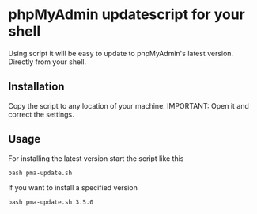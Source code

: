 # phpMyAdmin updatescript for your shell
Using script it will be easy to update to phpMyAdmin's latest version. Directly from your shell.

## Installation
Copy the script to any location of your machine. 
IMPORTANT: Open it and correct the settings.

## Usage
For installing the latest version start the script like this

    bash pma-update.sh
	
If you want to install a specified version

    bash pma-update.sh 3.5.0
